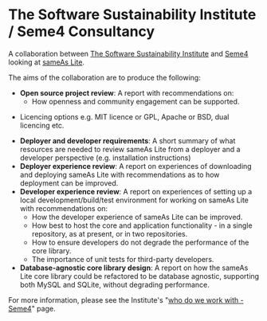 The Software Sustainability Institute / Seme4 Consultancy
=========================================================

A collaboration between [The Software Sustainability Institute](http://www.software.ac.uk) and [Seme4](http://www.seme4.com) looking at [sameAs Lite](https://github.com/seme4/sameas-lite).

The aims of the collaboration are to produce the following:

* **Open source project review**: A report with recommendations on:
  - How openness and community engagement can be supported.
 - Licencing options e.g. MIT licence or GPL, Apache or BSD, dual licencing etc.
* **Deployer and developer requirements**: A short summary of what resources are needed to review sameAs Lite from a deployer and a developer perspective (e.g. installation instructions)
* **Deployer experience review**: A report on experiences of downloading and deploying sameAs Lite with recommendations as to how deployment can be improved.
* **Developer experience review**: A report on experiences of setting up a local development/build/test environment for working on sameAs Lite with recommendations on:
  - How the developer experience of sameAs Lite can be improved.
  - How best to host the core and application functionality - in a single repository, as at present, or in two repositories.
  - How to ensure developers do not degrade the performance of the core library.
  - The importance of unit tests for third-party developers.
* **Database-agnostic core library design**: A report on how the sameAs Lite core library could be refactored to be database agnostic, supporting both MySQL and SQLite, without degrading performance.

For more information, please see the Institute's "[who do we work with - Seme4](http://www.software.ac.uk/who-do-we-work/seme4)" page.
